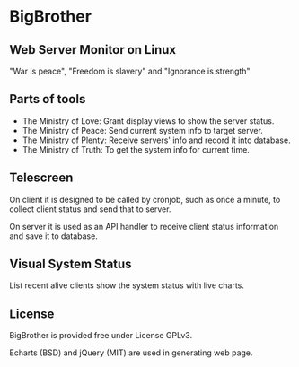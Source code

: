 # BigBrother
Web Server Monitor on Linux
----
"War is peace", "Freedom is slavery" and "Ignorance is strength"

## Parts of tools

* The Ministry of Love: Grant display views to show the server status.
* The Ministry of Peace: Send current system info to target server. 
* The Ministry of Plenty: Receive servers' info and record it into database.
* The Ministry of Truth: To get the system info for current time. 

## Telescreen

On client it is designed to be called by cronjob, such as once a minute, to collect client status and send that to server.

On server it is used as an API handler to receive client status information and save it to database.

## Visual System Status

List recent alive clients show the system status with live charts.

## License

BigBrother is provided free under License GPLv3.

Echarts (BSD) and jQuery (MIT) are used in generating web page.